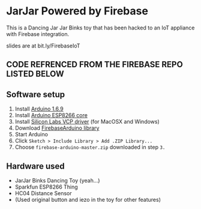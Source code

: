 # JarJar Powered by Firebase

This is a Dancing Jar Jar Binks toy that has been hacked to an IoT appliance with Firebase integration. 

slides are at bit.ly/FirebaseIoT

## CODE REFRENCED FROM THE FIREBASE REPO LISTED BELOW


## Software setup

1. Install [Arduino 1.6.9](https://www.arduino.cc/en/Main/Software)
1. Install [Arduino ESP8266 core](https://github.com/esp8266/Arduino#installing-with-boards-manager)
1. Install [Silicon Labs VCP driver](https://www.silabs.com/products/mcu/Pages/USBtoUARTBridgeVCPDrivers.aspx) (for MacOSX and Windows)
1. Download [FirebaseArduino library](https://github.com/googlesamples/firebase-arduino/archive/master.zip)
1. Start Arduino
1. Click `Sketch > Include Library > Add .ZIP Library...`
1. Choose `firebase-arduino-master.zip` downloaded in step `3.`

## Hardware used 

- JarJar Binks Dancing Toy (yeah...)
- Sparkfun ESP8266 Thing
- HC04 Distance Sensor
- (Used original button and iezo in the toy for other features)
